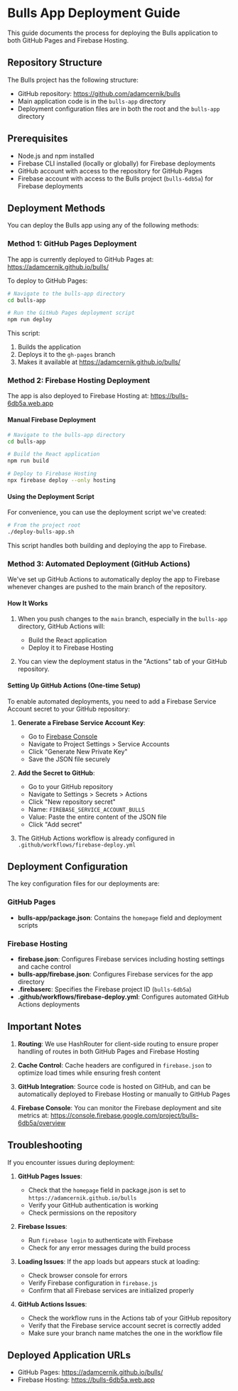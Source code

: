 # Bulls App Deployment Guide

This guide documents the process for deploying the Bulls application to both GitHub Pages and Firebase Hosting.

## Repository Structure

The Bulls project has the following structure:
- GitHub repository: https://github.com/adamcernik/bulls
- Main application code is in the `bulls-app` directory
- Deployment configuration files are in both the root and the `bulls-app` directory

## Prerequisites

- Node.js and npm installed
- Firebase CLI installed (locally or globally) for Firebase deployments
- GitHub account with access to the repository for GitHub Pages
- Firebase account with access to the Bulls project (`bulls-6db5a`) for Firebase deployments

## Deployment Methods

You can deploy the Bulls app using any of the following methods:

### Method 1: GitHub Pages Deployment

The app is currently deployed to GitHub Pages at: https://adamcernik.github.io/bulls/

To deploy to GitHub Pages:

```bash
# Navigate to the bulls-app directory
cd bulls-app

# Run the GitHub Pages deployment script
npm run deploy
```

This script:
1. Builds the application
2. Deploys it to the `gh-pages` branch
3. Makes it available at https://adamcernik.github.io/bulls/

### Method 2: Firebase Hosting Deployment

The app is also deployed to Firebase Hosting at: https://bulls-6db5a.web.app

#### Manual Firebase Deployment

```bash
# Navigate to the bulls-app directory
cd bulls-app

# Build the React application
npm run build

# Deploy to Firebase Hosting
npx firebase deploy --only hosting
```

#### Using the Deployment Script

For convenience, you can use the deployment script we've created:

```bash
# From the project root
./deploy-bulls-app.sh
```

This script handles both building and deploying the app to Firebase.

### Method 3: Automated Deployment (GitHub Actions)

We've set up GitHub Actions to automatically deploy the app to Firebase whenever changes are pushed to the main branch of the repository.

#### How It Works

1. When you push changes to the `main` branch, especially in the `bulls-app` directory, GitHub Actions will:
   - Build the React application
   - Deploy it to Firebase Hosting

2. You can view the deployment status in the "Actions" tab of your GitHub repository.

#### Setting Up GitHub Actions (One-time Setup)

To enable automated deployments, you need to add a Firebase Service Account secret to your GitHub repository:

1. **Generate a Firebase Service Account Key**:
   - Go to [Firebase Console](https://console.firebase.google.com/project/bulls-6db5a/settings/serviceaccounts/adminsdk)
   - Navigate to Project Settings > Service Accounts
   - Click "Generate New Private Key"
   - Save the JSON file securely

2. **Add the Secret to GitHub**:
   - Go to your GitHub repository
   - Navigate to Settings > Secrets > Actions
   - Click "New repository secret"
   - Name: `FIREBASE_SERVICE_ACCOUNT_BULLS`
   - Value: Paste the entire content of the JSON file
   - Click "Add secret"

3. The GitHub Actions workflow is already configured in `.github/workflows/firebase-deploy.yml`

## Deployment Configuration

The key configuration files for our deployments are:

### GitHub Pages
- **bulls-app/package.json**: Contains the `homepage` field and deployment scripts

### Firebase Hosting
- **firebase.json**: Configures Firebase services including hosting settings and cache control
- **bulls-app/firebase.json**: Configures Firebase services for the app directory
- **.firebaserc**: Specifies the Firebase project ID (`bulls-6db5a`)
- **.github/workflows/firebase-deploy.yml**: Configures automated GitHub Actions deployments

## Important Notes

1. **Routing**: We use HashRouter for client-side routing to ensure proper handling of routes in both GitHub Pages and Firebase Hosting

2. **Cache Control**: Cache headers are configured in `firebase.json` to optimize load times while ensuring fresh content

3. **GitHub Integration**: Source code is hosted on GitHub, and can be automatically deployed to Firebase Hosting or manually to GitHub Pages

4. **Firebase Console**: You can monitor the Firebase deployment and site metrics at:
   https://console.firebase.google.com/project/bulls-6db5a/overview

## Troubleshooting

If you encounter issues during deployment:

1. **GitHub Pages Issues**:
   - Check that the `homepage` field in package.json is set to `https://adamcernik.github.io/bulls`
   - Verify your GitHub authentication is working
   - Check permissions on the repository

2. **Firebase Issues**:
   - Run `firebase login` to authenticate with Firebase
   - Check for any error messages during the build process 

3. **Loading Issues**: If the app loads but appears stuck at loading:
   - Check browser console for errors
   - Verify Firebase configuration in `firebase.js`
   - Confirm that all Firebase services are initialized properly

4. **GitHub Actions Issues**:
   - Check the workflow runs in the Actions tab of your GitHub repository
   - Verify that the Firebase service account secret is correctly added
   - Make sure your branch name matches the one in the workflow file

## Deployed Application URLs

- GitHub Pages: https://adamcernik.github.io/bulls/
- Firebase Hosting: https://bulls-6db5a.web.app 
